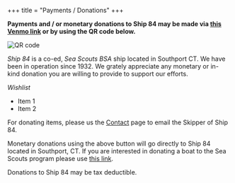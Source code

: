+++
title = "Payments / Donations"
+++

**Payments and / or monetary donations to Ship 84 may be made via [this Venmo link](https://account.venmo.com/u/Erol-Eyikan) or by using the QR code below.**

![QR code](https://www.ship84.com/bg1.png)

*Ship 84* is a co-ed, *Sea Scouts BSA* ship located in Southport CT. We have been in operation since 1932.  We grately appreciate any monetary or in-kind donation you are willing to provide to support our efforts.

*Wishlist*

* Item 1
* Item 2

For donating items, please us the [Contact](https://www.ship84.com/contact) page to email the Skipper of Ship 84.

Monetary donations using the above button will go directly to Ship 84 located in Southport, CT.  If you are interested in donating a boat to the Sea Scouts program please use [this link](https://seascout.org/about/contact-us/).

Donations to Ship 84 may be tax deductible.
